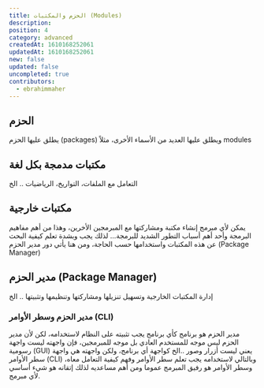 ```yaml
---
title: الحزم والمكتبات (Modules)
description: 
position: 4
category: advanced
createdAt: 1610168252061
updatedAt: 1610168252061
new: false
updated: false
uncompleted: true
contributors:
  - ebrahimmaher
---
```


## الحزم
يطلق عليها الحزم (packages) ويطلق عليها العديد من اﻷسماء اﻷخرى، مثلاً modules

## مكتبات مدمجة بكل لغة
التعامل مع الملفات، التواريخ، الرياضيات .. الخ

## مكتبات خارجية
يمكن ﻷي مبرمج إنشاء مكتبة ومشاركتها مع المبرمجين الأخرين، وهذا من أهم مفاهيم البرمجة وأحد أهم أسباب التطور الشديد للبرمجة... لذلك يجب وبشدة تعلم كيفية البحث عن هذه المكتبات واستخدامها حسب الحاجة، ومن هنا يأتي دور مدير الحزم (Package Manager) 


## مدير الحزم (Package Manager)
إدارة المكتبات الخارجية وتسهيل تنزيلها ومشاركتها وتنظيمها وتثبيتها .. الخ

### مدير الحزم وسطر اﻷوامر (CLI)
مدير الحزم هو برنامج كأي برنامج يجب تثبيته على النظام لاستخدامه، لكن ﻷن مدير الحزم ليس موجه للمستخدم العادي بل موجه للمبرمجين، فإن واجهته ليست واجهة رسومية (GUI) يعني ليست أزرار وصور ..الخ كواجهة أي برنامج، ولكن واجهته هي واجهة سطر اﻷوامر (CLI) وبالتالي لاستخدامه يجب تعلم سطر اﻷوامر وفهم كيفية التعامل معاه، وسطر اﻷوامر هو رفيق المبرمج عموما ومن أهم مساعديه لذلك إتقانه هو شيء أساسي لأي مبرمج.

